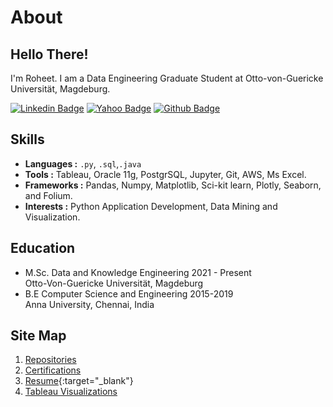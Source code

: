 # About

## Hello There!

I'm Roheet. I am a Data Engineering Graduate Student at Otto-von-Guericke Universität, Magdeburg.


[![Linkedin Badge](https://img.shields.io/badge/-linkedin-blue?style=flat-square&logo=Linkedin&logoColor=white&link=https://www.linkedin.com/in/roheetnarayanan//)](https://www.linkedin.com/in/roheetnarayanan/)
[![Yahoo Badge](https://img.shields.io/badge/-Mail-6001D2?style=flat-square&logo=Yahoo&logoColor=white&link=mailto:roheetn@yahoo.com)](mailto:roheetn@yahoo.com)
[![Github Badge](https://img.shields.io/badge/-Github-232323?style=flat-square&logo=Github&logoColor=white&link=https://github.com/roheetnarayanan)](https://github.com/roheetnarayanan)

## Skills
-  **Languages :**  `.py`, `.sql`,`.java`
-  **Tools :**  Tableau, Oracle 11g, PostgrSQL, Jupyter, Git, AWS, Ms Excel.
-  **Frameworks :**  Pandas, Numpy, Matplotlib, Sci-kit learn, Plotly, Seaborn, and Folium.  
-  **Interests :** Python Application Development, Data Mining and Visualization.

## Education
- M.Sc. Data and Knowledge Engineering 2021 - Present  
  Otto-Von-Guericke Universität, Magdeburg 
- B.E Computer Science and Engineering 2015-2019  
  Anna University, Chennai, India
  
  
## Site Map
1. [Repositories](https://roheetnarayanan.github.io/repo)
2. [Certifications](https://roheetnarayanan.github.io/Certifications)
3. [Resume](https://roheetnarayanan.in/cv/){:target="_blank"}
4. [Tableau Visualizations](https://roheetnarayanan.github.io/tableau-viz)






